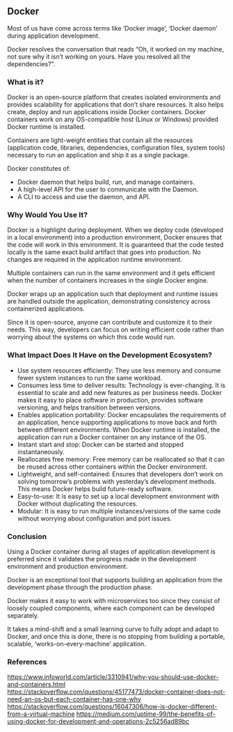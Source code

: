 ## Docker

Most of us have come across terms like ‘Docker image’, ‘Docker daemon’ during application development. 

Docker resolves the conversation that reads “Oh, it worked on my machine, not sure why it isn’t working on yours. Have you resolved all the dependencies?”. 

### What is it?
Docker is an open-source platform that creates isolated environments and provides scalability for applications that don’t share resources. It also helps create, deploy and run applications inside Docker containers. Docker containers work on any OS-compatible host (Linux or Windows) provided Docker runtime is installed.

Containers are light-weight entities that contain all the resources (application code, libraries, dependencies, configuration files, system tools) necessary to run an application and ship it as a single package.

Docker constitutes of:
- Docker daemon that helps build, run, and manage containers.
- A high-level API for the user to communicate with the Daemon.
- A CLI to access and use the daemon, and API.

### Why Would You Use It?
Docker is a highlight during deployment. When we deploy code (developed in a local environment) into a production environment, Docker ensures that the code will work in this environment. 
It is guaranteed that the code tested locally is the same exact build artifact that goes into production. No changes are required in the application runtime environment. 

Multiple containers can run in the same environment and it gets efficient when the number of containers increases in the single Docker engine.

Docker wraps up an application such that deployment and runtime issues are handled outside the application, demonstrating consistency across containerized applications. 

Since it is open-source, anyone can contribute and customize it to their needs. This way, developers can focus on writing efficient code rather than worrying about the systems on which this code would run.

### What Impact Does It Have on the Development Ecosystem?
- Use system resources efficiently: They use less memory and consume fewer system instances to run the same workload.
- Consumes less time to deliver results: Technology is ever-changing. It is essential to scale and add new features as per business needs. Docker makes it easy to place software in production, provides software versioning, and helps transition between versions. 
- Enables application portability: Docker encapsulates the requirements of an application, hence supporting applications to move back and forth between different environments. When Docker runtime is installed, the application can run a Docker container on any instance of the OS.
- Instant start and stop: Docker can be started and stopped instantaneously. 
- Reallocates free memory: Free memory can be reallocated so that it can be reused across other containers within the Docker environment.
- Lightweight, and self-contained: Ensures that developers don’t work on solving tomorrow’s problems with yesterday’s development methods. This means Docker helps build future-ready software.
- Easy-to-use: It is easy to set up a local development environment with Docker without duplicating the resources. 
- Modular: It is easy to run multiple instances/versions of the same code without worrying about configuration and port issues. 

### Conclusion
Using a Docker container during all stages of application development is preferred since it validates the progress made in the development environment and production environment.

Docker is an exceptional tool that supports building an application from the development phase through the production phase.

Docker makes it easy to work with microservices too since they consist of loosely coupled components, where each component can be developed separately.

It takes a mind-shift and a small learning curve to fully adopt and adapt to Docker, and once this is done, there is no stopping from building a portable, scalable, ‘works-on-every-machine’ application.

### References

https://www.infoworld.com/article/3310941/why-you-should-use-docker-and-containers.html
https://stackoverflow.com/questions/45177473/docker-container-does-not-need-an-os-but-each-container-has-one-why
https://stackoverflow.com/questions/16047306/how-is-docker-different-from-a-virtual-machine
https://medium.com/uptime-99/the-benefits-of-using-docker-for-development-and-operations-2c5256ad89bc

